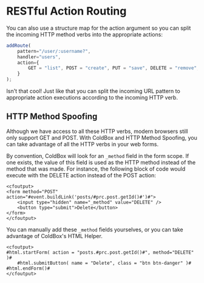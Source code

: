 # RESTful Action Routing

You can also use a structure map for the action argument so you can split the incoming HTTP method verbs into the appropriate actions:

```javascript
addRoute(
    pattern="/user/:username?", 
    handler="users", 
    action={
        GET = "list", POST = "create", PUT = "save", DELETE = "remove", HEAD ="info"
    }
);
```

Isn't that cool! Just like that you can split the incoming URL pattern to appropriate action executions according to the incoming HTTP verb.

## HTTP Method Spoofing

Although we have access to all these HTTP verbs, modern browsers still only support GET and POST. With ColdBox and HTTP Method Spoofing, you can take advantage of all the HTTP verbs in your web forms.

By convention, ColdBox will look for an `_method` field in the form scope. If one exists, the value of this field is used as the HTTP method instead of the method that was made. For instance, the following block of code would execute with the DELETE action instead of the POST action:

```markup
<cfoutput>
<form method="POST" action="#event.buildLink('posts/#prc.post.getId()#')#">
    <input type="hidden" name="_method" value="DELETE" />
    <button type="submit">Delete</button>
</form>
</cfoutput>
```

You can manually add these `_method` fields yourselves, or you can take advantage of ColdBox's HTML Helper.

```markup
<cfoutput>
#html.startForm( action = "posts.#prc.post.getId()#", method="DELETE" )#
    #html.submitButton( name = "Delete", class = "btn btn-danger" )#
#html.endForm()#
</cfoutput>
```

